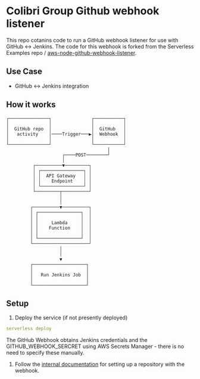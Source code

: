 
# Colibri Group Github webhook listener

This repo cotanins code to run a GitHub webhook listener for use with GitHub <-> Jenkins.  The code for this webhook is forked from the Serverless Examples repo / [aws-node-github-webhook-listener](https://github.com/serverless/examples/tree/master/aws-node-github-webhook-listener).  

## Use Case

* GitHub <-> Jenkins integration 

## How it works

```
┌───────────────┐               ┌───────────┐
│               │               │           │
│  GitHub repo  │               │  GitHub   │
│   activity    │────Trigger───▶│  Webhook  │
│               │               │           │
└───────────────┘               └───────────┘
                                      │
                     ┌────POST────────┘
                     │
          ┌──────────▼─────────┐
          │ ┌────────────────┐ │
          │ │  API Gateway   │ │
          │ │    Endpoint    │ │
          │ └────────────────┘ │
          └─────────┬──────────┘
                    │
                    │
         ┌──────────▼──────────┐
         │ ┌────────────────┐  │
         │ │                │  │
         │ │     Lambda     │  │
         │ │    Function    │  │
         │ │                │  │
         │ └────────────────┘  │
         └─────────────────────┘
                    │
                    │
                    ▼
         ┌────────────────────┐
         │                    │
         │   Run Jenkins Job  │
         │                    │
         └────────────────────┘
```

## Setup

1. Deploy the service (if not presently deployed)

  ```yaml
  serverless deploy
  ```
The GitHub Webhook obtains Jenkins credentials and the GITHUB_WEBHOOK_SERCRET using AWS Secrets Manager - there is no need to specify these manually.  
1. Follow the [internal documentation](https://colibrigroup.atlassian.net/wiki/spaces/ENG/pages/180518931/GitHub+%3C-%3E+Jenkins+Webhook) for setting up a repository with the webhook.  
